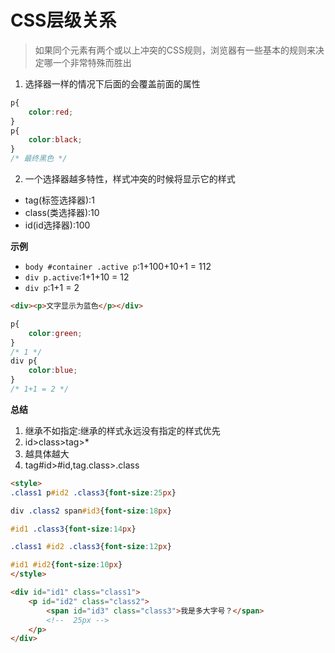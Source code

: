 # CSS层级关系

>如果同个元素有两个或以上冲突的CSS规则，浏览器有一些基本的规则来决定哪一个非常特殊而胜出

1. 选择器一样的情况下后面的会覆盖前面的属性
```css
p{
    color:red;
}
p{
    color:black;
}
/* 最终黑色 */
```
2. 一个选择器越多特性，样式冲突的时候将显示它的样式
* tag(标签选择器):1
* class(类选择器):10
* id(id选择器):100

**示例**
* ``body #container .active p``:1+100+10+1 = 112
* ``div p.active``:1+1+10 = 12
* ``div p``:1+1 = 2
```html
<div><p>文字显示为蓝色</p></div>
```
```css
p{
    color:green;
}
/* 1 */
div p{
    color:blue;
}
/* 1+1 = 2 */
```
**总结**
1. 继承不如指定:继承的样式永远没有指定的样式优先
2. id>class>tag>*
3. 越具体越大
4. tag#id>#id,tag.class>.class

```html
<style>
.class1 p#id2 .class3{font-size:25px}

div .class2 span#id3{font-size:18px}

#id1 .class3{font-size:14px}

.class1 #id2 .class3{font-size:12px}

#id1 #id2{font-size:10px}
</style>

<div id="id1" class="class1">
    <p id="id2" class="class2">
        <span id="id3" class="class3">我是多大字号？</span> 
        <!--  25px -->
    </p>
</div>
```